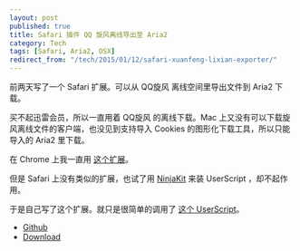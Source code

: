 ```yaml
---
layout: post
published: true
title: Safari 插件 QQ 旋风离线导出至 Aria2
category: Tech
tags: [Safari, Aria2, OSX]
redirect_from: "/tech/2015/01/12/safari-xuanfeng-lixian-exporter/"
---
```


前两天写了一个 Safari 扩展。可以从 QQ旋风 离线空间里导出文件到 Aria2 下载。

买不起迅雷会员，所以一直用着 QQ旋风 的离线下载。Mac 上又没有可以下载旋风离线文件的客户端，也没见到支持导入 Cookies 的图形化下载工具，所以只能导入的 Aria2 里下载。

在 Chrome 上我一直用 [这个扩展](https://chrome.google.com/webstore/detail/mblmc%E8%BF%85%E9%9B%B7%E7%A6%BB%E7%BA%BFqq%E6%97%8B%E9%A3%8E%E7%99%BE%E5%BA%A6%E7%BD%91%E7%9B%98360%E4%BA%91%E7%9B%98%E7%AD%89ar/iamaphkapjbdhhpdapkalhanifedeged)。

但是 Safari 上没有类似的扩展，也试了用 [NinjaKit](https://github.com/os0x/NinjaKit) 来装 UserScript ，却不起作用。

于是自己写了这个扩展。就只是很简单的调用了 [这个 UserScript](https://github.com/rhyzx/xuanfeng-userscript)。

- [Github](https://github.com/songchenwen/safari_xuanfeng_lixian_exporter)
- [Download](https://github.com/songchenwen/safari_xuanfeng_lixian_exporter/releases/download/v0.1/safari_xuanfeng_lixian_exporter.safariextz)